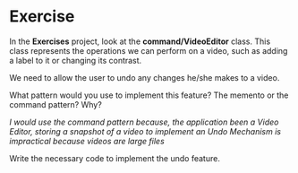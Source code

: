 # Exercise 

In the **Exercises** project, look at the **command/VideoEditor** class. This class represents the operations we can perform on a video, such as adding a label to it or changing its contrast. 

We need to allow the user to undo any changes he/she makes to a video.

What pattern would you use to implement this feature? The memento or the command pattern? Why?

*I would use the command pattern because, the application been a Video Editor, storing a snapshot of a video to implement an Undo Mechanism is impractical because videos are large files*

Write the necessary code to implement the undo feature. 